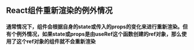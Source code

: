 ## React组件重新渲染的例外情况
#### 通常情况下，组件会根据自身的state或传入的props的变化来进行重新渲染。但有个例外情况，如果state或props是由useRef这个函数创建的ref对象，那么使用了这个ref对象的组件就不会重新渲染
